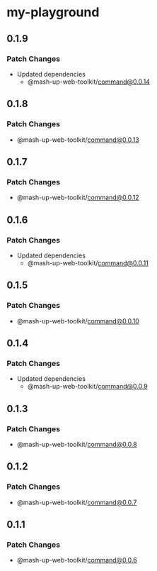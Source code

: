 # my-playground

## 0.1.9

### Patch Changes

- Updated dependencies
  - @mash-up-web-toolkit/command@0.0.14

## 0.1.8

### Patch Changes

- @mash-up-web-toolkit/command@0.0.13

## 0.1.7

### Patch Changes

- @mash-up-web-toolkit/command@0.0.12

## 0.1.6

### Patch Changes

- Updated dependencies
  - @mash-up-web-toolkit/command@0.0.11

## 0.1.5

### Patch Changes

- @mash-up-web-toolkit/command@0.0.10

## 0.1.4

### Patch Changes

- Updated dependencies
  - @mash-up-web-toolkit/command@0.0.9

## 0.1.3

### Patch Changes

- @mash-up-web-toolkit/command@0.0.8

## 0.1.2

### Patch Changes

- @mash-up-web-toolkit/command@0.0.7

## 0.1.1

### Patch Changes

- @mash-up-web-toolkit/command@0.0.6

